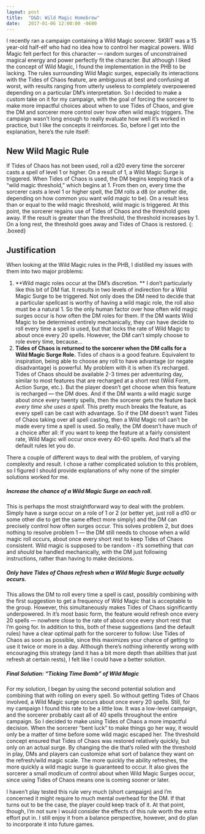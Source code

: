 ```yaml
---
layout: post
title:  "D&D: Wild Magic Homebrew"
date:   2017-01-06 12:00:00 -0600
---
```


I recently ran a campaign containing a Wild Magic sorcerer. SKЯIT was a 15 year-old half-elf who had no idea how to control her magical powers. Wild Magic felt perfect for this character — random surges of unconstrained magical energy and power perfectly fit the character. But although I liked the concept of Wild Magic, I found the implementation in the PHB to be lacking. The rules surrounding Wild Magic surges, especially its interactions with the Tides of Chaos feature, are ambiguous at best and confusing at worst, with results ranging from utterly useless to completely overpowered depending on a particular DM’s interpretation. So I decided to make a custom take on it for my campaign, with the goal of forcing the sorcerer to make more impactful choices about when to use Tides of Chaos, and give the DM and sorcerer more control over how often wild magic triggers. The campaign wasn’t long enough to really evaluate how well it’s worked in practice, but I like the concepts it reinforces. So, before I get into the explanation, here’s the rule itself:

## New Wild Magic Rule
If Tides of Chaos has not been used, roll a d20 every time the sorcerer casts a spell of level 1 or higher. On a result of 1, a Wild Magic Surge is triggered. When Tides of Chaos is used, the DM begins keeping track of a “wild magic threshold,” which begins at 1. From then on, every time the sorcerer casts a level 1 or higher spell, the DM rolls a d8 (or another die, depending on how common you want wild magic to be). On a result less than or equal to the wild magic threshold, wild magic is triggered. At this point, the sorcerer regains use of Tides of Chaos and the threshold goes away. If the result is greater than the threshold, the threshold increases by 1. On a long rest, the threshold goes away and Tides of Chaos is restored.
{: .boxed}

## Justification
When looking at the Wild Magic rules in the PHB, I distilled my issues with them into two major problems:

1. **Wild magic roles occur at the DM’s discretion. ** I don’t particularly like this bit of DM fiat. It results in two levels of indirection for a Wild Magic  Surge to be triggered. Not only does the DM need to decide that a particular spellcast is worthy of having a wild magic role, the roll also must be a natural 1. So the only human factor over how often wild magic surges occur is how often the DM roles for them. If the DM wants Wild Magic to be determined entirely mechanically, they can have decide to roll every time a spell is used, but that locks the rate of Wild Magic to about once every 20 spells. However, the DM can’t simply choose to role every time, because…
2. **Tides of Chaos is returned to the sorcerer when the DM calls for a Wild Magic Surge Role.** Tides of chaos is a good feature. Equivalent to inspiration, being able to choose any roll to have advantage (or negate disadvantage) is powerful. My problem with it is when it’s recharged. Tides of Chaos should be available 2-3 times per adventuring day, similar to most features that are recharged at a short rest (Wild Form, Action Surge, etc.). But the player doesn’t get choose when this feature is recharged — the DM does. And if the DM wants a wild magic surge about once every twenty spells, then the sorcerer gets the feature back _every time she uses a spell_. This pretty much breaks the feature, as every spell can be cast with advantage. So if the DM doesn’t want Tides of Chaos taking over all spell casting, then a Wild Magic roll can’t be made every time a spell is used. So really, the DM doesn’t have much of a choice after all: If you want to keep the feature at a fairly consistent rate, Wild Magic will occur once every 40-60 spells. And that’s all the default rules let you do.

There a couple of different ways to deal with the problem, of varying complexity and result. I chose a rather complicated solution to this problem, so I figured I should provide explanations of why none of the simpler solutions worked for me.

##### Increase the chance of a Wild Magic Surge on each roll.
This is perhaps the most straightforward way to deal with the problem. Simply have a surge occur on a role of 1 or 2 (or better yet, just roll a d10 or some other die to get the same effect more simply) and the DM can precisely control how often surges occur. This solves problem 2, but does nothing to resolve problem 1 — the DM still needs to choose when a wild magic roll occurs, about once every short rest to keep Tides of Chaos consistent. Wild magic is supposed to be random - it’s something that _can_ and _should_ be handled mechanically, with the DM just following instructions, rather than having to make decisions.

##### Only have Tides of Chaos refresh when a Wild Magic Surge actually occurs.
This allows the DM to roll every time a spell is cast, possibly combining with the first suggestion to get a frequency of Wild Magic that is acceptable to the group. However, this simultaneously makes Tides of Chaos significantly underpowered. In it’s most basic form, the feature would refresh once every 20 spells — nowhere close to the rate of about once every short rest that I’m going for. In addition to this, both of these suggestions (and the default rules) have a clear optimal path for the sorcerer to follow: Use Tides of Chaos as soon as possible, since this maximizes your chance of getting to use it twice or more in a day. Although there’s nothing inherently wrong with encouraging this strategy (and it has a bit more depth than abilities that just refresh at certain rests), I felt like I could have a better solution.

##### Final Solution: “Ticking Time Bomb” of Wild Magic
For my solution, I began by using the second potential solution and combining that with rolling on every spell. So without getting Tides of Chaos involved, a Wild Magic surge occurs about once every 20 spells. Still, for my campaign I found this rate to be a little low. It was a low-level campaign, and the sorcerer probably cast all of 40 spells throughout the entire campaign. So I decided to make using Tides of Chaos a more impactful decision. When the sorcerer “bent luck” to make things go her way, it would only be a matter of time before some wild magic escaped her. The threshold concept ensured that Tides of Chaos was restored relatively quickly, but only on an actual surge. By changing the die that’s rolled with the threshold in play, DMs and players can customize what sort of balance they want on the refresh/wild magic scale. The more quickly the ability refreshes, the more quickly a wild magic surge is guaranteed to occur. It also gives the sorcerer a small modicum of control about when Wild Magic Surges occur, since using Tides of Chaos means one is coming sooner or later.

I haven’t play tested this rule very much (short campaign) and I’m concerned it might require to much mental overhead for the DM. If that turns out to be the case, the player could keep track of it. At that point, though, I’m not sure I would consider the effects of this rule worth the extra effort put in. I still enjoy it from a balance perspective, however, and do plan to incorporate it into future games.